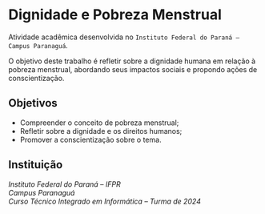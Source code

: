 # Dignidade e Pobreza Menstrual

Atividade acadêmica desenvolvida no `Instituto Federal do Paraná – Campus Paranaguá`.

O objetivo deste trabalho é refletir sobre a dignidade humana em relação à pobreza menstrual, abordando seus impactos sociais e propondo ações de conscientização.

## Objetivos

- Compreender o conceito de pobreza menstrual;
- Refletir sobre a dignidade e os direitos humanos;
- Promover a conscientização sobre o tema.

## Instituição

*Instituto Federal do Paraná – IFPR*  
*Campus Paranaguá*  
*Curso Técnico Integrado em Informática – Turma de 2024*  
